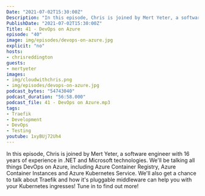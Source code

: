 ```yaml
---
Date: "2021-07-02T15:30:00Z"
Description: "In this episode, Chris is joined by Mert Yeter, a software engineer with 16 years of experience in .NET and Microsoft technologies. We'll be talking all things DevOps on Azure, including Azure Container Registry, Azure Container Instances and Azure Kubernetes Service. We'll also get a chance to talk about Traefik and how it's pluggable middleware can help you with your Kubernetes ingresses! Tune in to find out more!"
PublishDate: "2021-07-02T15:30:00Z"
Title: 41 - DevOps on Azure
episode: "40"
image: img/episodes/devops-on-azure.jpg
explicit: "no"
hosts:
- chrisreddington
guests:
- mertyeter
images:
- img/cloudwithchris.png
- img/episodes/devops-on-azure.jpg
podcast_bytes: "54743040"
podcast_duration: "56:58.000"
podcast_file: 41 - DevOps on Azure.mp3
tags:
- Traefik
- Development
- DevOps
- Testing
youtube: 1xyBUj72Uh4
---
```

In this episode, Chris is joined by Mert Yeter, a software engineer with 16 years of experience in .NET and Microsoft technologies. We'll be talking all things DevOps on Azure, including Azure Container Registry, Azure Container Instances and Azure Kubernetes Service. We'll also get a chance to talk about Traefik and how it's pluggable middleware can help you with your Kubernetes ingresses! Tune in to find out more!